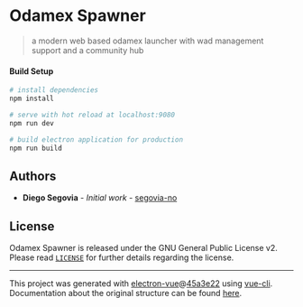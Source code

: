 # Odamex Spawner

> a modern web based odamex launcher with wad management support and a community hub

#### Build Setup

``` bash
# install dependencies
npm install

# serve with hot reload at localhost:9080
npm run dev

# build electron application for production
npm run build


```

## Authors

* **Diego Segovia** - *Initial work* - [segovia-no](https://github.com/segovia-no)

## License
Odamex Spawner is released under the GNU General Public License v2. Please read [`LICENSE`](LICENSE) for further details regarding the license.

---

This project was generated with [electron-vue](https://github.com/SimulatedGREG/electron-vue)@[45a3e22](https://github.com/SimulatedGREG/electron-vue/tree/45a3e224e7bb8fc71909021ccfdcfec0f461f634) using [vue-cli](https://github.com/vuejs/vue-cli). Documentation about the original structure can be found [here](https://simulatedgreg.gitbooks.io/electron-vue/content/index.html).
